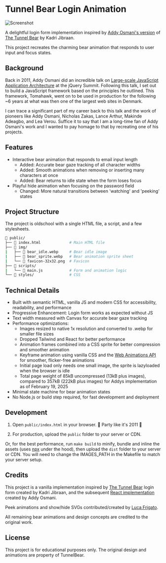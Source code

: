 # Tunnel Bear Login Animation

![Screenshot](https://jensroland.com/projects/bear/screenshot.jpg)

A delightful login form implementation inspired by [Addy Osmani's version](https://github.com/addyosmani/tunnel-bear-login) of [The Tunnel Bear](https://www.tunnelbear.com/account/login) by Kadri Jibraan.

This project recreates the charming bear animation that responds to user input and focus states.

## Background

Back in 2011, Addy Osmani did an incredible talk on [Large-scale JavaScript Application Architecture](https://addyosmani.com/blog/large-scale-javascript-application-architecture/) at the jQuery Summit. Following this talk, I set out to build a JavaScript framework based on the principles he outlined. This framework, Tomahawk, went on to be used in production for the following ~6 years at what was then one of the largest web sites in Denmark.

I can trace a significant part of my career back to this talk and the work of pioneers like Addy Osmani, Nicholas Zakas, Lance Arthur, Makinde Adeagbo, and Lea Verou. Suffice it to say that I am a long-time fan of Addy Osmani's work and I wanted to pay homage to that by recreating one of his projects.

## Features

- Interactive bear animation that responds to email input length
  - Added: Accurate bear gaze tracking of all character widths
  - Added: Smooth animations when removing or inserting many characters at once
  - Added: Bear returns to idle state when the form loses focus
- Playful hide animation when focusing on the password field
  - Changed: More natural transitions between 'watching' and 'peeking' states

## Project Structure

The project is oldschool with a single HTML file, a script, and a few stylesheets.

```sh
📁 public/
├── 📄 index.html             # Main HTML file
├── 📁 img/
|   ├── 🐻 bear_idle.webp     # Bear idle image
|   ├── 🐻 bear_sprite.webp   # Bear animation sprite sheet
|   └── 🐻 favicon-32x32.png  # Favicon
├── 📁 scripts/
|   └── 📄 main.js            # Form and animation logic
└── 📁 styles/                # CSS
```

## Technical Details

- Built with semantic HTML, vanilla JS and modern CSS for accessibility, readability, and performance
- Progressive Enhancement: Login form works as expected without JS
- Text width measured with Canvas for accurate bear gaze tracking
- Performance optimizations:
  - Images resized to native 1x resolution and converted to .webp for smaller file sizes
  - Dropped Tailwind and React for better performance
  - Animation frames combined into a CSS sprite for better compression and smoother animation
  - Keyframe animation using vanilla CSS and the [Web Animations API](https://developer.mozilla.org/en-US/docs/Web/API/Web_Animations_API) for smoother, flicker-free animations
  - Initial page load only needs one small image, the sprite is lazyloaded when the browser is idle
  - Total page weight of 85kB uncompressed (13kB plus images), compared to 357kB (222kB plus images) for Addys implementation as of February 19, 2025
- Minimal state machine for bear animation states
- No Node.js or build step required, for fast development and deployment

## Development

1. Open `public/index.html` in your browser. 🍾 Party like it's 2011 🍾

2. For production, upload the `public` folder to your server or CDN.

Or, for the best performance, run `make build` to minify, bundle and inline the assets (uses [npx](https://docs.npmjs.com/cli/v8/commands/npx) under the hood), then upload the `dist` folder to your server or CDN. You will need to change the IMAGES_PATH in the Makefile to match your server setup.

## Credits

This project is a vanilla implementation inspired by [The Tunnel Bear](https://www.tunnelbear.com/account/login) login form created by Kadri Jibraan, and the subsequent [React implementation](https://github.com/addyosmani/tunnel-bear-login) created by Addy Osmani.

Peek animations and show/hide SVGs contributed/created by [Luca Frigato](https://github.com/FrigaZzz).

All remaining bear animations and design concepts are credited to the original work.

## License

This project is for educational purposes only. The original design and animations are property of TunnelBear.
